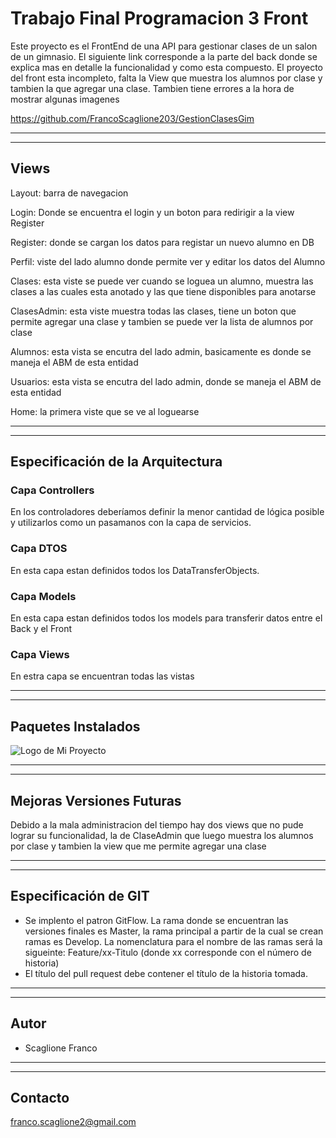 # Trabajo Final Programacion 3 Front
Este proyecto es el FrontEnd de una API para gestionar clases de un salon de un gimnasio. El siguiente link corresponde a la parte del back donde se explica mas en detalle la funcionalidad y como esta compuesto. El proyecto del front esta incompleto, falta la View que muestra los alumnos por clase y tambien la que agregar una clase. Tambien tiene errores a la hora de mostrar algunas imagenes

https://github.com/FrancoScaglione203/GestionClasesGim

---
---

## **Views** 

Layout: barra de navegacion

Login: Donde se encuentra el login y un boton para redirigir a la view Register

Register: donde se cargan los datos para registar un nuevo alumno en DB

Perfil: viste del lado alumno donde permite ver y editar los datos del Alumno

Clases: esta viste se puede ver cuando se loguea un alumno, muestra las clases a las cuales esta anotado y las que tiene disponibles para anotarse

ClasesAdmin: esta viste muestra todas las clases, tiene un boton que permite agregar una clase y tambien se puede ver la lista de alumnos por clase

Alumnos: esta vista se encutra del lado admin, basicamente es donde se maneja el ABM de esta entidad

Usuarios: esta vista se encutra del lado admin, donde se maneja el ABM de esta entidad

Home: la primera viste que se ve al loguearse

---
---
## **Especificación de la Arquitectura**
### **Capa Controllers**
En los controladores deberíamos definir la menor cantidad de lógica posible y utilizarlos como un pasamanos con la capa de servicios.


### **Capa DTOS**
En esta capa estan definidos todos los DataTransferObjects.


### **Capa Models**
En esta capa estan definidos todos los models para transferir datos entre el Back y el Front


### **Capa Views**
En estra capa se encuentran todas las vistas


---
---
## **Paquetes Instalados**
![Logo de Mi Proyecto](https://i.imgur.com/t0AjKQW.png)

---
---
## **Mejoras Versiones Futuras**
Debido a la mala administracion del tiempo hay dos views que no pude lograr su funcionalidad, la de ClaseAdmin que luego muestra los alumnos por clase y tambien la view que me permite agregar una clase

---
---

## **Especificación de GIT**​
* Se implento el patron GitFlow. La rama donde se encuentran las versiones finales es Master, la rama principal a partir de la cual se crean ramas es Develop. La nomenclatura para el nombre de las ramas será la sigueinte: Feature/xx-Titulo (donde xx corresponde con el número de historia)
* El título del pull request debe contener el título de la historia tomada.
---
---
## **Autor**​
* Scaglione Franco
---
---
## **Contacto**
franco.scaglione2@gmail.com
